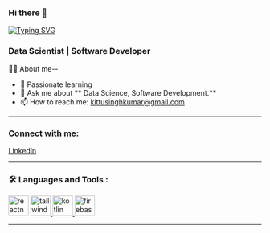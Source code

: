 ### Hi there 👋
<div align="left">
  <a href="https://git.io/typing-svg" target="_blank">
    <img  src="https://readme-typing-svg.herokuapp.com?color=A3EBB1&size=30&height=80&width=700&lines=Hello+I'm+Abhinav+Kumar+👩‍💻" alt="Typing SVG" />
  </a>
</div>
<h3 align="left"> Data Scientist |  Software Developer  </h3>

👩‍💻 About me--

- 🌱 Passionate learning
- 💬 Ask me about ** Data Science, Software Development.**
- 📫 How to reach me: kittusinghkumar@gmail.com
---
<h3 align="left">Connect with me:</h3>
<p align="left">
<a href="https://www.linkedin.com/in/abhinav-kumar-b08755193/" target="blank">Linkedin</a>
</p>

---

### :hammer_and_wrench: Languages and Tools :

<div>
<!--   <img src="https://raw.githubusercontent.com/devicons/devicon/master/icons/android/android-original-wordmark.svg" alt="android" width="40" height="40"/> -->
  <img src="https://reactnative.dev/img/header_logo.svg" alt="reactnative" width="40" height="40"/>
  <a href="https://tailwindcss.com/" target="_blank" rel="noreferrer"> <img src="https://www.vectorlogo.zone/logos/tailwindcss/tailwindcss-icon.svg" alt="tailwind" width="40" height="40"/> </a>  
  <a href="https://kotlinlang.org" target="_blank" rel="noreferrer"> <img src="https://www.vectorlogo.zone/logos/kotlinlang/kotlinlang-icon.svg" alt="kotlin" width="40" height="40"/> </a>
  <a href="https://firebase.google.com/" target="_blank" rel="noreferrer"> <img src="https://www.vectorlogo.zone/logos/firebase/firebase-icon.svg" alt="firebase" width="40" height="40"/> </a>
</div>

---
<!--
**kittusinghkumar/kittusinghkumar** is a ✨ _special_ ✨ repository because its `README.md` (this file) appears on your GitHub profile.

Here are some ideas to get you started:

- 🔭 I’m currently working on ...
- 🌱 I’m currently learning ...
- 👯 I’m looking to collaborate on ...
- 🤔 I’m looking for help with ...
- 💬 Ask me about ...
- 📫 How to reach me: ...
- 😄 Pronouns: ...
- ⚡ Fun fact: ...
-->

